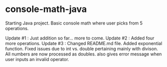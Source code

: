 # console-math-java
Starting Java project. Basic console math where user picks from 5 operations. 

Update #1 : Just addition so far... more to come.
Update #2 : Added four more operations. 
Update #3 : Changed README.md file. Added exponential function. Fixed issues due to int vs. double pertaining mainly with divison. All numbers are now processed as doubles. also gives error message when user inputs an invalid operator.
